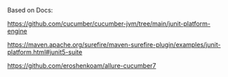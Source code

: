 Based on Docs: 

https://github.com/cucumber/cucumber-jvm/tree/main/junit-platform-engine

https://maven.apache.org/surefire/maven-surefire-plugin/examples/junit-platform.html#junit5-suite

https://github.com/eroshenkoam/allure-cucumber7


